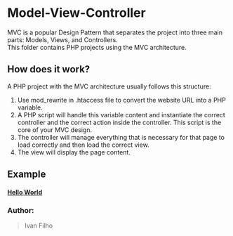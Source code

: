 # Model-View-Controller

MVC is a popular Design Pattern that separates the project into three main parts: Models, Views, and Controllers.
<br>
This folder contains PHP projects using the MVC architecture.

## How does it work?

A PHP project with the MVC architecture usually follows this structure:
1. Use mod_rewrite in .htaccess file to convert the website URL into a PHP variable.
1. A PHP script will handle this variable content and instantiate the correct controller and the correct action inside the controller. This script is the core of your MVC design.
1. The controller will manage everything that is necessary for that page to load correctly and then load the correct view.
1. The view will display the page content.

## Example

#### [Hello World](https://github.com/ivanfilho21/PHP_Tests/edit/master/mvc/hello-world)

### Author:
> Ivan Filho
